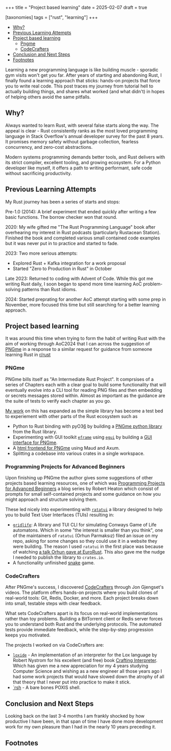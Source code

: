 +++
title = "Project based learning"
date = 2025-02-07
draft = true

[taxonomies]
tags = ["rust", "learning"]
+++

- [Why?](#why)
- [Previous Learning Attempts](#previous-learning-attempts)
- [Project based learning](#project-based-learning)
  - [Pngme](#pngme)
  - [CodeCrafters](#pngme)
- [Conclusion and Next Steps](#conclusion-and-next-steps)
- [Footnotes](#footnotes)

Learning a new programming language is like building muscle - sporadic gym visits won't get you far. After years of starting and abandoning Rust, I finally found a learning approach that sticks: hands-on projects that force you to write real code. This post traces my journey from tutorial hell to actually building things, and shares what worked (and what didn't) in hopes of helping others avoid the same pitfalls.

## Why?

Always wanted to learn Rust, with several false starts along the way. The appeal is clear - Rust consistently ranks as the most loved programming language in Stack Overflow's annual developer survey for the past 8 years. It promises memory safety without garbage collection, fearless concurrency, and zero-cost abstractions.

Modern systems programming demands better tools, and Rust delivers with its strict compiler, excellent tooling, and growing ecosystem. For a Python developer like myself, it offers a path to writing performant, safe code without sacrificing productivity.

## Previous Learning Attempts

My Rust journey has been a series of starts and stops:

Pre-1.0 (2014): A brief experiment that ended quickly after writing a few basic functions. The borrow checker won that round.

2020: My wife gifted me "The Rust Programming Language" book after overhearing my interest in Rust podcasts (particularly Rustacean Station). Finished the book and completed various small contained code examples but it was never put in to practice and started to fade.

2023: Two more serious attempts:

- Explored Rust + Kafka integration for a work proposal
- Started "Zero to Production in Rust" in October

Late 2023: Returned to coding with Advent of Code. While this got me writing Rust daily, I soon began to spend more time learning AoC problem-solving patterns than Rust idioms.

2024: Started preprating for another AoC attempt starting with some prep in November, more focused this time but still searching for a better learning approach.

## Project based learning

It was around this time when trying to form the habit of writing Rust with the aim of working through AoC2024 that I can across the suggestion of [PNGme][1] in a response to a similar request for guidance from someone learning Rust in [r/rust][4]

### PNGme

PNGme bills itself as "An Intermediate Rust Project". It comprsises of a series of Chapters each with a clear goal to build some functionality that will eventually evolve into a CLI tool for reading PNG files and then embedding or secrets messages stored within. Almost as important as the guidance are the suite of tests to verify each chapter as you go.

[My work][5] on this has expanded as the simple library has become a test bed to experiement with other parts of the Rust ecosystem such as

- Python to Rust binding with pyO3[6] by building a [PNGme python library][7] from the Rust library.
- Experimenting with GUI toolkit [`eframe`][8] using [`egui`][9] by building a [GUI interface for PNGme][10].
- A [html frontend for PNGme][11] using Maud and Axum.
- Splitting a codebase into various crates in a single workspace.

### Programming Projects for Advanced Beginners

Upon finishing up PNGme the author gives some suggestions of other projects based learning resources, one of which was [Programming Projects for Advanced Beginners][3] a blog series by Robert Heaton which consist of prompts for small self-contained projects and some guidance on how you might approach and structure solving them.

These led nicely into experimenting with [`ratatui`][12] a library designed to help you to build Text User Interfaces (TUIs) resulting in:

- [`gridlife`][13]: A library and TUI CLI for simulating Conways Game of Life automatons. Which in some "the interest is smaller than you think", one of the maintainers of `ratatui` (Orhun Parmaksız) filed an issue on my repo, asking for some changes so they could use it in a website they were building. The reason I used `ratatui` in the first place was because of watching [a talk Orhun gave at EuroRust][14]. This also gave me the nudge I needed to publish the library to `crates.io`.
- A functionality unfinished [snake][15] game.

### CodeCrafters

After PNGme's success, I discovered [CodeCrafters][2] through Jon Gjengset's videos. The platform offers hands-on projects where you build clones of real-world tools: Git, Redis, Docker, and more. Each project breaks down into small, testable steps with clear feedback.

What sets CodeCrafters apart is its focus on real-world implementations rather than toy problems. Building a BitTorrent client or Redis server forces you to understand both Rust and the underlying protocols. The automated tests provide immediate feedback, while the step-by-step progression keeps you motivated.

The projects I worked on via CodeCrafters are:

- [`loxide`][16] - An implementation of an interpreter for the Lox language by Robert Nystrom for his excellent (and free) book [Crafting Interpreter][17]. Which has given me a new appreciation for my 4 years studying Computer Science and wishing as a new engineer all those years ago I had some work projects that would have slowed down the atrophy of all that theory that I never put into practice to make it stick.
- [`rsh][18] - A bare bones POXIS shell.

## Conclusion and Next Steps

Looking back on the last 3-4 months I am frankly shocked by how productive I have been, in that span of time I have done more development work for my own pleasure than I had in the nearly 10 years preceding it.

## Footnotes

<!-- Reference links --->
[1]: https://jrdngr.github.io/pngme_book/
[2]: https://codecrafters.io/
[3]: https://robertheaton.com/2018/12/08/programming-projects-for-advanced-beginners/
[4]: https://old.reddit.com/r/rust
[5]:https://github.com/sinon/pngme/
[6]: https://pyo3.rs
[7]: https://github.com/sinon/pngme/tree/main/crates/pngme-python
[8]: https://docs.rs/eframe/
[9]: https://docs.rs/egui/
[10]: https://github.com/sinon/pngme/tree/main/crates/pngme-gui
[11]: https://github.com/sinon/pngme/compare/main...pngme-www
[12]: https://docs.rs/ratatui
[13]: https://docs.rs/gridlife
[14]: https://www.youtube.com/watch?v=hWG51Mc1DlM
[15]: https://github.com/sinon/snake
[16]: https://github.com/sinon/loxide
[17]: https://craftinginterpreters.com/
[18]: https://github.com/sinon/rsh
